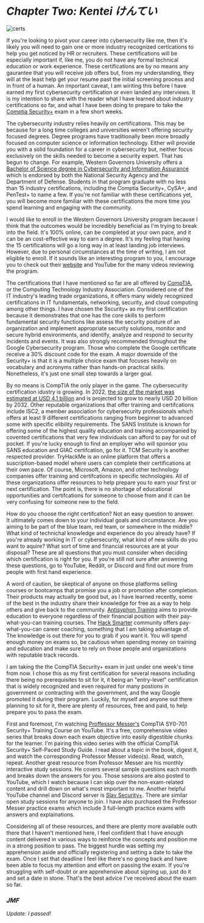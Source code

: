 # *Chapter Two: Kentei  けんてい*
![certs](https://github.com/jforrest602/cybersecurity-portfolio/assets/139130645/516dbbf7-bc06-4ee8-a095-32308339cd9e)


If you're looking to pivot your career into cybersecurity like me, then it's likely you will need to gain one or more industry recognized certications to help you get noticed by HR or recruiters. These certifications will be especially important if, like me, you do not have any formal technical education or work experience. These certifications are by no means any gaurantee that you will receive job offers but, from my understanding, they will at the least help get your resume past the initial screening process and in front of a human. An important caveat, I am wiriting this before I have earned my first cybersecurity certification or even landed any interviews. It is my intention to share with the reader what I have learned about industry certifications so far, and what I have been doing to prepare to take the [Comptia Security+](https://www.comptia.org/certifications/security) exam  in a few short weeks.   

The cybersecurity industry relies heavily on certifications. This may be because for a long time colleges and universities weren't offering security focused degrees. Degree programs have traditionally been more broadly focused on computer science or information technology. Either will provide you with a solid foundation for a career in cybersecurity but, neither focus exclusively on the skills needed to become a security expert. That has begun to change. For example, Western Governors University offers a [Bachelor of Science degree in Cybersecurity and Information Assurance](https://www.wgu.edu/online-it-degrees/cybersecurity-information-assurance-bachelors-program.html) which is endorsed by both the National Security Agency and the Department of Defense. Students in that program graduate with no less than 15 industry certifications, including the Comptia Security+, CySA+, and PenTest+ to name a few. If you're not familiar with these certifications yet, you will become more familiar with these certifications the more time you spend learning and engaging with the community.   

I would like to enroll in the Western Governors University program because I think that the outcomes would be incredibly beneficial as I'm trying to break into the field. It's 100% online, can be completed at your own pace, and it can be an cost-effective way to earn a degree. It's my feeling that having the 15 certifications will go a long way in at least landing job interviews. However, due to personal circumstances at the time of writing, I am not eligible to enroll.  If it sounds like an interesting program to you, I encourage you to check out their [website](https://www.wgu.edu/) and YouTube for the many videos reviewing the program.   

The certifications that I have mentioned so far are all offered by [CompTIA](https://www.comptia.org/), or the Computing Technology Industry Association. Considered one of the IT industry's leading trade organizations, it offers many widely recognized certifications in IT fundamentals, networking, security, and cloud computing among other things. I have chosen the Sscurity+ as my first certification because it demonstrates that one has the core skills to perform fundamental security functions like assess the security posture of an organization and implement appropriate security solutions, monitor and secure hybrid environments, and identify, analyze and respond to security incidents and events. It was also strongly recommended throughout the Google Cybersecurity program. Those who complete the Google certificate receive a 30% discount code for the exam.  A major downside of the Security+ is that it is a multiple choice exam that focuses heavily on vocabulary and acronyms rather than hands-on practical skills. Nonetheless, it's just one small step towards a larger goal.


By no means is CompTIA the only player in the game. The cybersecurity certification idustry is growing. In 2022, [the size of the market was estimated at USD 4.1 billion](https://www.linkedin.com/pulse/cyber-security-training-market-worth-usd-y7naf) and is projected to grow to nearly USD 20 billion by 2032. Other reputable organizations that offer training and certifcations include ISC2, a member association for cybersecurity professionals which offers at least 9 different certifications ranging from beginner to advanced some with specific elibility requirements. The SANS Institute is known for offering some of the highest quality education and training accompanied by covented certifications that very few individuals can afford to pay for out of pocket. If you're lucky enough to find an employer who will sponsor you SANS education and GIAC certifcation, go for it. TCM Security is another respected provider. TryHackMe is an online platform that offers a suscription-based model where users can complete their certifications at their own pace. Of course, Microsoft, Amazon, and other technology companies offer training and certifcations in specific technologies. All of these organizations offer resources to help prepare you to earn your first or next certification. The point is, there is no shortage of educational opportunities and certifcations for someone to choose from and it can be very confusing for someone new to the field.    

How do you choose the right certifcation? Not an easy question to answer. It ultimately comes down to your individual goals and circumstance. Are you aiming to be part of the blue team, red team, or somewhere in the middle? What kind of technichal knowledge and experience do you already have? If you're already working in IT or cybersecurity, what kind of new skills do you want to aquire? What sort of time and financial resources are at your disposal? These are all questions that you must consider when deciding which certification is right for you. If you're still not sure after answering these questions, go to YouTube, Reddit, or Discord and find out more from people with first hand experience.   

A word of caution, be skeptical of anyone on those platforms selling courses or bootcamps that promise you a job or promotion after completion. Their products may actually be good but, as I have learned recently, some of the best in the industry share their knowledge for free as a way to help others and give back to the community. [Antisyphon Training](https://www.antisyphontraining.com/) aims to provide education to everyone regardless of their financial position with their pay-what-you-can training courses. The [Hack Smarter](https://hacksmarter.org/) community offers pay-what-you-can career coaching, something that I am taking advantage of. The knowledge is out there for you to grab if you want it. You will spend enough money on exams so, be cautious when spending money on training and education and make sure to rely on those people and organizations with reputable track records.  

I am taking the the CompTIA Security+ exam in just under one week's time from now. I chose this as my first certification for several reasons including there being no prerequisites to sit for it, it being an "entry-level" certification that is widely recognized and even required for many postions in government or contracting with the government, and the way Google promoted it during their program. Luckily, for myself and anyone out there planning to sit for it, there are plenty of resources, free and paid, to help prepare you to pass the exam.     

First and foremost, I'm watching [Proffessor Messer's](https://www.professormesser.com/) CompTIA SY0-701 Security+ Training Course on YouTube. It's a free, comprehensive video series that breaks down each exam objective into easily digestible chunks for the learner. I'm pairing this video series with the official CompTIA Security+ Self-Paced Study Guide. I read about a topic in the book, digest it, and watch the corresponding Professor Messer video(s). Read, watch, repeat. Another great resource from Professor Messer are his monthly interactive study sessions. He covers several sample questions each month and breaks down the answers for you. Those sessions are also posted to YouTube, which I watch because I can skip over the non-exam-related content and drill down on what's most important to me. Another helpful YouTube channel and Discord server is [Slay Security+](https://www.google.com/url?sa=t&source=web&rct=j&opi=89978449&url=https://www.youtube.com/channel/UCczXEEDe-v69xF2thuZoIPQ/about&ved=2ahUKEwidpaa-l-mGAxWFjq8BHXp_CrEQFnoECBkQAQ&usg=AOvVaw1o-SyvIsfoEV7Jtr5x1KqQ). There are similar open study sessions for anyone to join. I have also purchased the Professor Messer practice exams which include 3 full-length practice exams with answers and explainations.  

Considering all of these resources, and there are plenty more available outh there that I haven't mentioned here, I feel confident that I have enough content delivered in various ways to reinforce the concepts and position me in a strong position to pass. The biggest hurdle was setting my apprehension aside and officially registering and setting a date to take the exam. Once I set that deadline I feel like there's no going back and have been able to focus my attention and effort on passing the exam. If you're struggling with self-doubt or are apprehensive about signing up, just do it and set a date in stone. That's the best advice I've received about the exam so far.   


### *JMF*

_Update: I passed!_

